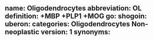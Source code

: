 name: Oligodendrocytes
abbreviation: OL
definition: +MBP +PLP1 +MOG
go: 
shogoin: 
uberon: 
categories: Oligodendrocytes Non-neoplastic
version: 1 
synonyms:
---

